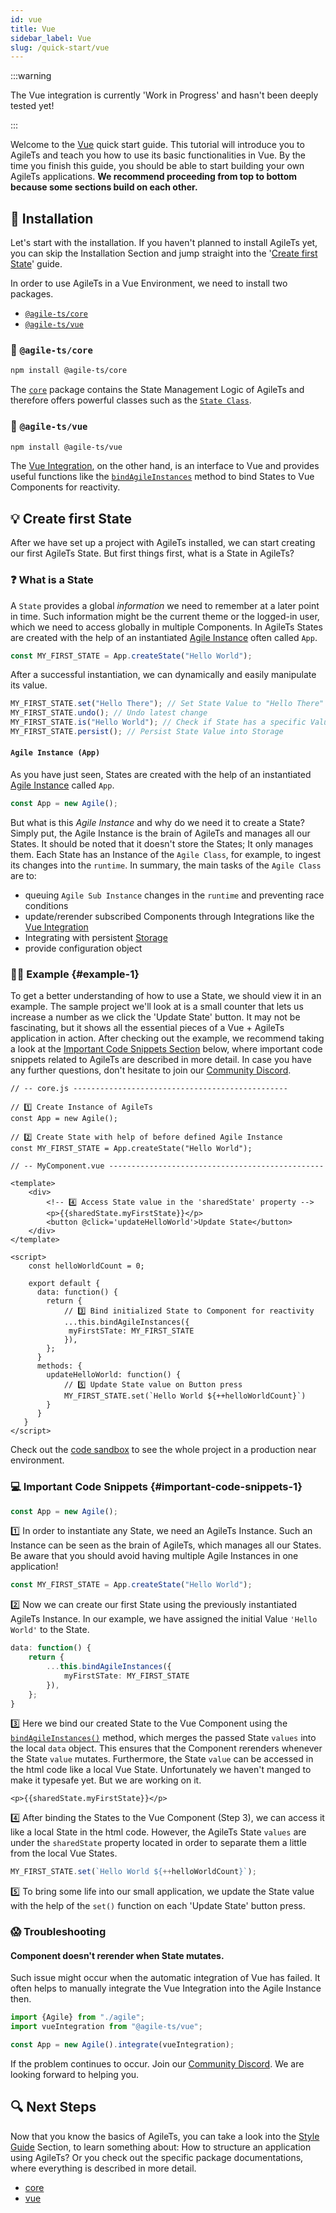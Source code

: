 ```yaml
---
id: vue
title: Vue
sidebar_label: Vue
slug: /quick-start/vue
---
```


:::warning

The Vue integration is currently 'Work in Progress'
and hasn't been deeply tested yet!

:::

Welcome to the [Vue](https://vuejs.org/) quick start guide. This tutorial will introduce you to AgileTs
and teach you how to use its basic functionalities in Vue.
By the time you finish this guide, you should be able to start building your own AgileTs applications.
**We recommend proceeding from top to bottom because some sections build on each other.**

## 🔽 Installation

Let's start with the installation. If you haven't planned to install AgileTs yet,
you can skip the Installation Section and jump straight into the '[Create first State](#-create-first-state)' guide.

In order to use AgileTs in a Vue Environment, we need to install two packages.
- [`@agile-ts/core`](#-agile-tscore)
- [`@agile-ts/vue`](#-agile-tsvue)

### 📁 `@agile-ts/core`

```bash npm2yarn
npm install @agile-ts/core 
```
The [`core`](../packages/core/Introduction.md) package contains the State Management Logic of AgileTs
and therefore offers powerful classes such as the [`State Class`](../packages/core/features/state/Introduction.md).

### 📂 `@agile-ts/vue`

```bash npm2yarn
npm install @agile-ts/vue 
```
The [Vue Integration](../packages/vue/Introduction.md), on the other hand, is an interface to Vue and provides useful functions
like the [`bindAgileInstances`](../packages/vue/features/todo) method to bind States to Vue Components for reactivity.

## 💡 Create first State

After we have set up a project with AgileTs installed, we can start creating our first AgileTs State.
But first things first, what is a State in AgileTs?

### ❓ What is a State

A `State` provides a global _information_ we need to remember at a later point in time.
Such information might be the current theme or the logged-in user,
which we need to access globally in multiple Components.
In AgileTs States are created with the help
of an instantiated [Agile Instance](#agile-instance-app) often called `App`.
```ts
const MY_FIRST_STATE = App.createState("Hello World");
```
After a successful instantiation, we can dynamically and easily manipulate its value.
```ts
MY_FIRST_STATE.set("Hello There"); // Set State Value to "Hello There"
MY_FIRST_STATE.undo(); // Undo latest change
MY_FIRST_STATE.is("Hello World"); // Check if State has a specific Value
MY_FIRST_STATE.persist(); // Persist State Value into Storage
```

#### `Agile Instance (App)`

As you have just seen, States are created with the help of an instantiated [Agile Instance](../packages/core/features/agile-instance/Introduction.md) called `App`.
```ts
const App = new Agile();
```
But what is this _Agile Instance_ and why do we need it to create a State?
Simply put, the Agile Instance is the brain of AgileTs and manages all our States.
It should be noted that it doesn't store the States; It only manages them.
Each State has an Instance of the `Agile Class`, for example, to ingest its changes into the `runtime`.
In summary, the main tasks of the `Agile Class` are to:
- queuing `Agile Sub Instance` changes in the `runtime` and preventing race conditions
- update/rerender subscribed Components through Integrations like the [Vue Integration](../packages/vue/Introduction.md)
- Integrating with persistent [Storage](../packages/core/features/storage/Introduction.md)
- provide configuration object


### 👨‍💻 Example {#example-1}

To get a better understanding of how to use a State, we should view it in an example.
The sample project we'll look at is a small counter that lets us increase a number as we click the 'Update State' button.
It may not be fascinating, but it shows all the essential pieces of a Vue + AgileTs application in action.
After checking out the example, we recommend taking a look at the [Important Code Snippets Section](#important-code-snippets-1) below,
where important code snippets related to AgileTs are described in more detail.
In case you have any further questions, don't hesitate to join our [Community Discord](https://discord.gg/T9GzreAwPH).
```tsx
// -- core.js ------------------------------------------------

// 1️⃣ Create Instance of AgileTs
const App = new Agile();

// 2️⃣ Create State with help of before defined Agile Instance
const MY_FIRST_STATE = App.createState("Hello World");

// -- MyComponent.vue ------------------------------------------------

<template>
    <div>
        <!-- 4️⃣ Access State value in the 'sharedState' property -->
        <p>{{sharedState.myFirstState}}</p>
        <button @click='updateHelloWorld'>Update State</button>
    </div>
</template>

<script>
    const helloWorldCount = 0;
    
    export default {
      data: function() {
        return {
            // 3️⃣ Bind initialized State to Component for reactivity
            ...this.bindAgileInstances({
             myFirstSTate: MY_FIRST_STATE
            }),
        };
      }
      methods: {
        updateHelloWorld: function() {
            // 5️⃣ Update State value on Button press
            MY_FIRST_STATE.set(`Hello World ${++helloWorldCount}`)
        }
      }  
   }
</script>
```
Check out the [code sandbox](https://codesandbox.io/s/todo) to see the whole project in a production near environment.

### 💻 Important Code Snippets {#important-code-snippets-1}

```ts
const App = new Agile();
```
1️⃣ In order to instantiate any State, we need an AgileTs Instance.
Such an Instance can be seen as the brain of AgileTs, which manages all our States.
Be aware that you should avoid having multiple Agile Instances in one application!

```ts
const MY_FIRST_STATE = App.createState("Hello World");
```
2️⃣ Now we can create our first State using the previously instantiated AgileTs Instance.
In our example, we have assigned the initial Value `'Hello World'` to the State.

```ts
data: function() {
    return {
        ...this.bindAgileInstances({
            myFirstSTate: MY_FIRST_STATE
        }),
    };
}
```
3️⃣ Here we bind our created State to the Vue Component using the [`bindAgileInstances()`](../packages/vue/features/todo) method,
which merges the passed State `values` into the local `data` object.
This ensures that the Component rerenders whenever the State `value` mutates.
Furthermore, the State `value` can be accessed in the html code like a local Vue State.
Unfortunately we haven't manged to make it typesafe yet. But we are working on it.

```tsx
<p>{{sharedState.myFirstState}}</p>
```
4️⃣ After binding the States to the Vue Component (Step 3),
we can access it like a local State in the html code.
However, the AgileTs State `values` are under the `sharedState` property located 
in order to separate them a little from the local Vue States.

```ts
MY_FIRST_STATE.set(`Hello World ${++helloWorldCount}`);
```
5️⃣ To bring some life into our small application,
we update the State value with the help of the `set()` function on each 'Update State' button press.

### 😱 Troubleshooting

#### Component doesn't rerender when State mutates.
Such issue might occur when the automatic integration of Vue has failed.
It often helps to manually integrate the Vue Integration into the Agile Instance then.
```ts
import {Agile} from "./agile";
import vueIntegration from "@agile-ts/vue";

const App = new Agile().integrate(vueIntegration);
```
If the problem continues to occur. Join our [Community Discord](https://discord.gg/T9GzreAwPH).
We are looking forward to helping you.

## 🔍 Next Steps

Now that you know the basics of AgileTs, you can take a look into the [Style Guide](../main/StyleGuide.md) Section,
to learn something about: How to structure an application using AgileTs?
Or you check out the specific package documentations, where everything is described in more detail.

- [core](../packages/core/Introduction.md)
- [vue](../packages/vue/Introduction.md)
